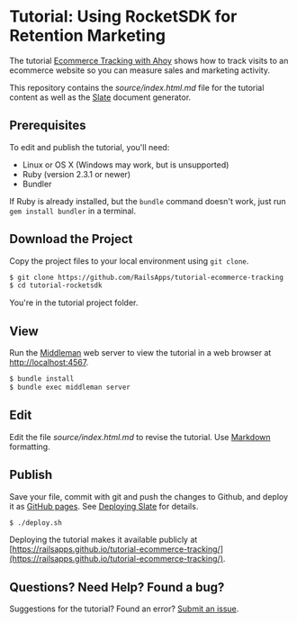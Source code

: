 
# Tutorial: Using RocketSDK for Retention Marketing

The tutorial [Ecommerce Tracking with Ahoy](https://railsapps.github.io/tutorial-ecommerce-tracking/) shows how to track visits to an ecommerce website so you can measure sales and marketing activity.

This repository contains the *source/index.html.md* file for the tutorial content as well as the [Slate](https://github.com/lord/slate) document generator.

## Prerequisites

To edit and publish the tutorial, you'll need:

 - Linux or OS X (Windows may work, but is unsupported)
 - Ruby (version 2.3.1 or newer)
 - Bundler

If Ruby is already installed, but the `bundle` command doesn't work, just run `gem install bundler` in a terminal.

## Download the Project

Copy the project files to your local environment using `git clone`.

```bash
$ git clone https://github.com/RailsApps/tutorial-ecommerce-tracking
$ cd tutorial-rocketsdk
```

You're in the tutorial project folder.

## View

Run the [Middleman](https://middlemanapp.com/) web server to view the tutorial in a web browser at [http://localhost:4567](http://localhost:4567).

```bash
$ bundle install
$ bundle exec middleman server
```

## Edit

Edit the file *source/index.html.md* to revise the tutorial. Use [Markdown](https://en.wikipedia.org/wiki/Markdown) formatting.

## Publish

Save your file, commit with git and push the changes to Github, and deploy it as [GitHub pages](https://pages.github.com/). See [Deploying Slate](https://github.com/lord/slate/wiki/Deploying-Slate) for details.

```bash
$ ./deploy.sh
```

Deploying the tutorial makes it available publicly at [https://railsapps.github.io/tutorial-ecommerce-tracking/](https://railsapps.github.io/tutorial-ecommerce-tracking/).

## Questions? Need Help? Found a bug?

Suggestions for the tutorial? Found an error? [Submit an issue](https://github.com/RailsApps/tutorial-ecommerce-tracking/issues).
